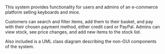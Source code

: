 
This system provides functionality for users and admins of an e-commerce platform selling keyboards and mice.

Customers can search and filter items, add them to their basket, and pay with their chosen payment method, either credit card or PayPal.
Admins can view stock, see price changes, and add new items to the stock list.

Also included is a UML class diagram describing  the non-GUI components of the system.
